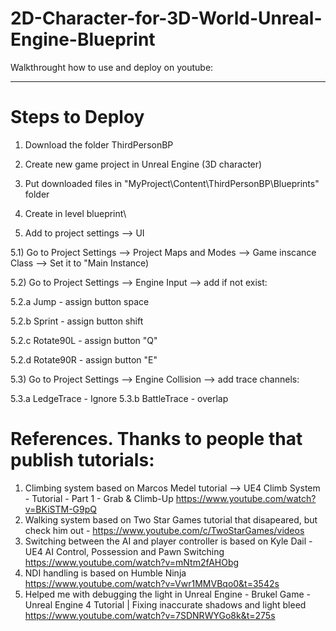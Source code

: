 # 2D-Character-for-3D-World-Unreal-Engine-Blueprint

Walkthrought how to use and deploy on youtube:
______________


# Steps to Deploy

1) Download the folder ThirdPersonBP

2) Create new game project in Unreal Engine (3D character)

3) Put downloaded files in "MyProject\Content\ThirdPersonBP\Blueprints" folder

4) Create in level blueprint\

5) Add to project settings --> UI

5.1) Go to Project Settings --> Project Maps and Modes --> Game inscance Class --> Set it to "Main Instance)

5.2) Go to Project Settings --> Engine Input --> add if not exist:

5.2.a Jump - assign button space

5.2.b Sprint - assign button shift

5.2.c Rotate90L - assign button "Q"

5.2.d Rotate90R - assign button "E"

5.3) Go to Project Settings --> Engine Collision --> add trace channels:

5.3.a LedgeTrace - Ignore
5.3.b BattleTrace - overlap


# References. Thanks to people that publish tutorials:
1) Climbing system based on Marcos Medel tutorial --> UE4 Climb System - Tutorial - Part 1 - Grab & Climb-Up https://www.youtube.com/watch?v=BKiSTM-G9pQ
2) Walking system based on Two Star Games tutorial that disapeared, but check him out -  https://www.youtube.com/c/TwoStarGames/videos
3) Switching between the AI and player controller is based on  Kyle Dail - UE4 AI Control, Possession and Pawn Switching https://www.youtube.com/watch?v=mNtm2fAHObg
4) NDI handling is based on  Humble Ninja https://www.youtube.com/watch?v=Vwr1MMVBqo0&t=3542s
5) Helped me with debugging the light in Unreal Engine - Brukel Game - Unreal Engine 4 Tutorial | Fixing inaccurate shadows and light bleed https://www.youtube.com/watch?v=7SDNRWYGo8k&t=275s
